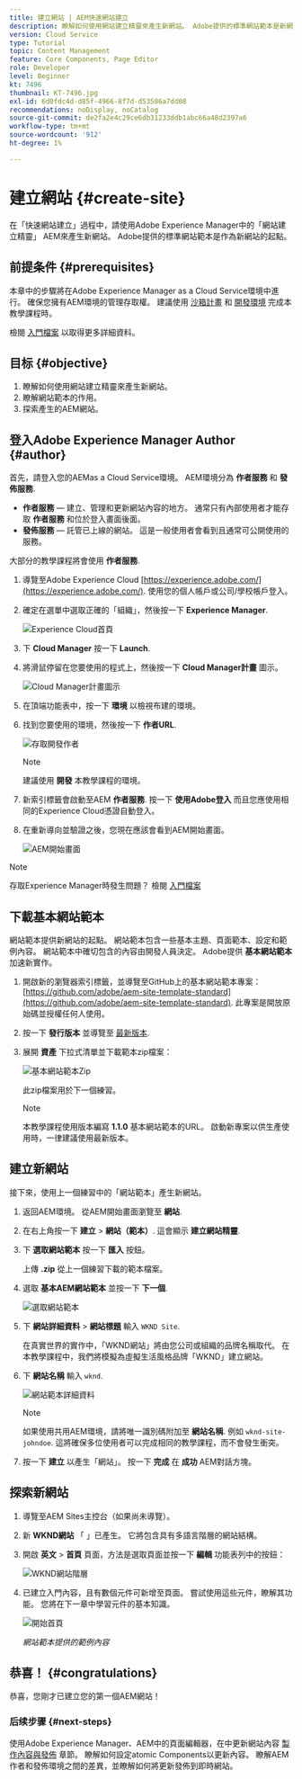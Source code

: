 ```yaml
---
title: 建立網站 | AEM快速網站建立
description: 瞭解如何使用網站建立精靈來產生新網站。 Adobe提供的標準網站範本是新網站的起點。
version: Cloud Service
type: Tutorial
topic: Content Management
feature: Core Components, Page Editor
role: Developer
level: Beginner
kt: 7496
thumbnail: KT-7496.jpg
exl-id: 6d0fdc4d-d85f-4966-8f7d-d53506a7dd08
recommendations: noDisplay, noCatalog
source-git-commit: de2fa2e4c29ce6db31233ddb1abc66a48d2397a6
workflow-type: tm+mt
source-wordcount: '912'
ht-degree: 1%

---
```


# 建立網站 {#create-site}

在「快速網站建立」過程中，請使用Adobe Experience Manager中的「網站建立精靈」 AEM來產生新網站。 Adobe提供的標準網站範本是作為新網站的起點。

## 前提条件 {#prerequisites}

本章中的步驟將在Adobe Experience Manager as a Cloud Service環境中進行。 確保您擁有AEM環境的管理存取權。 建議使用 [沙箱計畫](https://experienceleague.adobe.com/docs/experience-manager-cloud-service/onboarding/getting-access/sandbox-programs/introduction-sandbox-programs.html) 和 [開發環境](https://experienceleague.adobe.com/docs/experience-manager-cloud-service/implementing/using-cloud-manager/manage-environments.html) 完成本教學課程時。

檢閱 [入門檔案](https://experienceleague.adobe.com/docs/experience-manager-cloud-service/onboarding/home.html) 以取得更多詳細資料。

## 目标 {#objective}

1. 瞭解如何使用網站建立精靈來產生新網站。
1. 瞭解網站範本的作用。
1. 探索產生的AEM網站。

## 登入Adobe Experience Manager Author {#author}

首先，請登入您的AEMas a Cloud Service環境。 AEM環境分為 **作者服務** 和 **發佈服務**.

* **作者服務**  — 建立、管理和更新網站內容的地方。 通常只有內部使用者才能存取 **作者服務** 和位於登入畫面後面。
* **發佈服務**  — 託管已上線的網站。 這是一般使用者會看到且通常可公開使用的服務。

大部分的教學課程將會使用 **作者服務**.

1. 導覽至Adobe Experience Cloud [https://experience.adobe.com/](https://experience.adobe.com/). 使用您的個人帳戶或公司/學校帳戶登入。
1. 確定在選單中選取正確的「組織」，然後按一下 **Experience Manager**.

   ![Experience Cloud首頁](assets/create-site/experience-cloud-home-screen.png)

1. 下 **Cloud Manager** 按一下 **Launch**.
1. 將滑鼠停留在您要使用的程式上，然後按一下 **Cloud Manager計畫** 圖示。

   ![Cloud Manager計畫圖示](assets/create-site/cloud-manager-program-icon.png)

1. 在頂端功能表中，按一下 **環境** 以檢視布建的環境。

1. 找到您要使用的環境，然後按一下 **作者URL**.

   ![存取開發作者](assets/create-site/access-dev-environment.png)

   >[!NOTE]
   >
   >建議使用 **開發** 本教學課程的環境。

1. 新索引標籤會啟動至AEM **作者服務**. 按一下 **使用Adobe登入** 而且您應使用相同的Experience Cloud憑證自動登入。

1. 在重新導向並驗證之後，您現在應該會看到AEM開始畫面。

   ![AEM開始畫面](assets/create-site/aem-start-screen.png)

>[!NOTE]
>
> 存取Experience Manager時發生問題？ 檢閱 [入門檔案](https://experienceleague.adobe.com/docs/experience-manager-cloud-service/onboarding/home.html)

## 下載基本網站範本

網站範本提供新網站的起點。 網站範本包含一些基本主題、頁面範本、設定和範例內容。 網站範本中確切包含的內容由開發人員決定。 Adobe提供 **基本網站範本** 加速新實作。

1. 開啟新的瀏覽器索引標籤，並導覽至GitHub上的基本網站範本專案： [https://github.com/adobe/aem-site-template-standard](https://github.com/adobe/aem-site-template-standard). 此專案是開放原始碼並授權任何人使用。
1. 按一下 **發行版本** 並導覽至 [最新版本](https://github.com/adobe/aem-site-template-standard/releases/latest).
1. 展開 **資產** 下拉式清單並下載範本zip檔案：

   ![基本網站範本Zip](assets/create-site/template-basic-zip-file.png)

   此zip檔案用於下一個練習。

   >[!NOTE]
   >
   > 本教學課程使用版本編寫 **1.1.0** 基本網站範本的URL。 啟動新專案以供生產使用時，一律建議使用最新版本。

## 建立新網站

接下來，使用上一個練習中的「網站範本」產生新網站。

1. 返回AEM環境。 從AEM開始畫面瀏覽至 **網站**.
1. 在右上角按一下 **建立** > **網站（範本）**. 這會顯示 **建立網站精靈**.
1. 下 **選取網站範本** 按一下 **匯入** 按鈕。

   上傳 **.zip** 從上一個練習下載的範本檔案。

1. 選取 **基本AEM網站範本** 並按一下 **下一個**.

   ![選取網站範本](assets/create-site/select-site-template.png)

1. 下 **網站詳細資料** > **網站標題** 輸入 `WKND Site`.

   在真實世界的實作中，「WKND網站」將由您公司或組織的品牌名稱取代。 在本教學課程中，我們將模擬為虛擬生活風格品牌「WKND」建立網站。

1. 下 **網站名稱** 輸入 `wknd`.

   ![網站範本詳細資料](assets/create-site/site-template-details.png)

   >[!NOTE]
   >
   > 如果使用共用AEM環境，請將唯一識別碼附加至 **網站名稱**. 例如 `wknd-site-johndoe`. 這將確保多位使用者可以完成相同的教學課程，而不會發生衝突。

1. 按一下 **建立** 以產生「網站」。 按一下 **完成** 在 **成功** AEM對話方塊。

## 探索新網站

1. 導覽至AEM Sites主控台（如果尚未導覽）。
1. 新 **WKND網站** 「 」已產生。 它將包含具有多語言階層的網站結構。
1. 開啟 **英文** > **首頁** 頁面，方法是選取頁面並按一下 **編輯** 功能表列中的按鈕：

   ![WKND網站階層](assets/create-site/wknd-site-starter-hierarchy.png)

1. 已建立入門內容，且有數個元件可新增至頁面。 嘗試使用這些元件，瞭解其功能。 您將在下一章中學習元件的基本知識。

   ![開始首頁](assets/create-site/start-home-page.png)

   *網站範本提供的範例內容*

## 恭喜！ {#congratulations}

恭喜，您剛才已建立您的第一個AEM網站！

### 后续步骤 {#next-steps}

使用Adobe Experience Manager、AEM中的頁面編輯器，在中更新網站內容 [製作內容與發佈](author-content-publish.md) 章節。 瞭解如何設定atomic Components以更新內容。 瞭解AEM作者和發佈環境之間的差異，並瞭解如何將更新發佈到即時網站。
